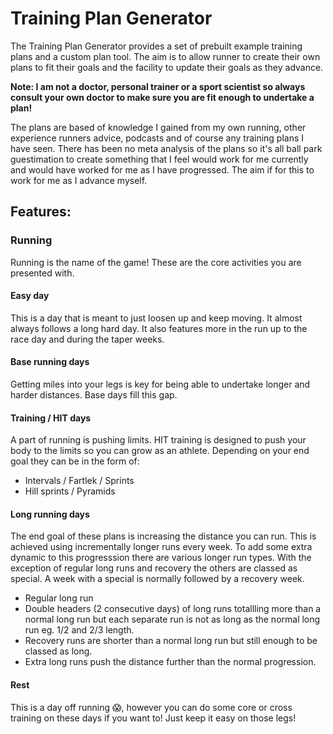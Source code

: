 # Training Plan Generator

The Training Plan Generator provides a set of prebuilt example training plans and a custom plan tool. The aim is to allow runner to create their own plans to fit their goals and the facility to update their goals as they advance.

**Note: I am not a doctor, personal trainer or a sport scientist so always consult your own doctor to make sure you are fit enough to undertake a plan!**

The plans are based of knowledge I gained from my own running, other experience runners advice, podcasts and of course any training plans I have seen. There has been no meta analysis of the plans so it's all ball park guestimation to create something that I feel would work for me currently and would have worked for me as I have progressed. The aim if for this to work for me as I advance myself.


## Features:

### Running

Running is the name of the game! These are the core activities you are presented with.

#### Easy day

This is a day that is meant to just loosen up and keep moving. It almost always follows a long hard day. It also features more in the run up to the race day and during the taper weeks.

#### Base running days

Getting miles into your legs is key for being able to undertake longer and harder distances. Base days fill this gap.

#### Training / HIT days

A part of running is pushing limits. HIT training is designed to push your body to the limits so you can grow as an athlete. Depending on your end goal they can be in the form of:

- Intervals / Fartlek / Sprints
- Hill sprints / Pyramids

#### Long running days

The end goal of these plans is increasing the distance you can run. This is achieved using incrementally longer runs every week. To add some extra dynamic to this progresssion there are various longer run types. With the exception of regular long runs and recovery the others are classed as special. A week with a special is normally followed by a recovery week.

  - Regular long run
  - Double headers (2 consecutive days) of long runs totallling more than a normal long run but each separate run is not as long as the normal long run eg. 1/2 and 2/3 length.
  - Recovery runs are shorter than a normal long run but still enough to be classed as long.
  - Extra long runs push the distance further than the normal progression.

#### Rest

This is a day off running 😱, however you can do some core or cross training on these days if you want to! Just keep it easy on those legs!


